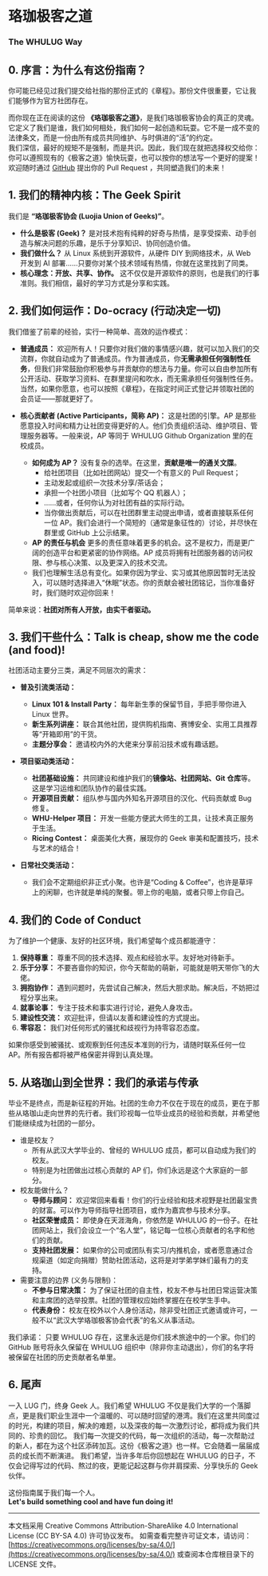 # 珞珈极客之道
### The WHULUG Way

## 0. 序言：为什么有这份指南？

你可能已经见过我们提交给社指的那份正式的《章程》。那份文件很重要，它让我们能够作为官方社团存在。

而你现在正在阅读的这份 **《珞珈极客之道》**，是我们珞珈极客协会的真正的灵魂。它定义了我们是谁，我们如何相处，我们如何一起创造和玩耍。它不是一成不变的法律条文，而是一份由所有成员共同维护、与时俱进的“活”的约定。  
我们深信，最好的规矩不是强制，而是共识。因此，我们现在就把选择权交给你：你可以遵照现有的《极客之道》愉快玩耍，也可以按你的想法写一个更好的提案！欢迎随时通过 [GitHub](https://github.com/WHULUG/governance) 提出你的 Pull Request ，共同塑造我们的未来！

## 1. 我们的精神内核：The Geek Spirit

我们是 **“珞珈极客协会 (Luojia Union of Geeks)”**。

-   **什么是极客 (Geek)？** 是对技术抱有纯粹的好奇与热情，是享受探索、动手创造与解决问题的乐趣，是乐于分享知识、协同创造价值。
-   **我们做什么？** 从 Linux 系统到开源软件，从硬件 DIY 到网络技术，从 Web 开发到 AI 部署……只要你对某个技术领域有热情，你就在这里找到了同类。
-   **核心理念：开放、共享、协作。** 这不仅仅是开源软件的原则，也是我们的行事准则。我们相信，最好的学习方式是分享和实践。

## 2. 我们如何运作：Do-ocracy (行动决定一切)

我们借鉴了前辈的经验，实行一种简单、高效的运作模式：

-   **普通成员：** 欢迎所有人！只要你对我们做的事情感兴趣，就可以加入我们的交流群，你就自动成为了普通成员。作为普通成员，你**无需承担任何强制性任务**，但我们非常鼓励你积极参与并贡献你的想法与力量。你可以自由参加所有公开活动、获取学习资料、在群里提问和吹水，而无需承担任何强制性任务。当然，如果你愿意，也可以按照《章程》，在指定时间正式登记并领取社团的会员证——那就更好了。

-   **核心贡献者 (Active Participants，简称 AP)：** 这是社团的引擎。AP 是那些愿意投入时间和精力让社团变得更好的人。他们负责组织活动、维护项目、管理服务器等。一般来说，AP 等同于 WHULUG Github Organization 里的在校成员。
    -   **如何成为 AP？** 没有复杂的选举。在这里，**贡献是唯一的通关文牒**。
        -   给社团项目（比如社团网站）提交一个有意义的 Pull Request；
        -   主动发起或组织一次技术分享/茶话会；
        -   承担一个社团小项目（比如写个 QQ 机器人）；
        -   ……或者，任何你认为对社团有益的实际行动。
        -   当你做出贡献后，可以在社团群里主动提出申请，或者直接联系任何一位 AP。我们会进行一个简短的（通常是象征性的）讨论，并尽快在群里或 GitHub 上公示结果。
    -   **AP 的责任与机会** 更多的责任意味着更多的机会。这不是权力，而是更广阔的创造平台和更紧密的协作网络。AP 成员将拥有社团服务器的访问权限、参与核心决策、以及更深入的技术交流。
    -  我们也理解生活总有变化。如果你因为学业、实习或其他原因暂时无法投入，可以随时选择进入“休眠”状态。你的贡献会被社团铭记，当你准备好时，我们随时欢迎你回来！

简单来说：**社团对所有人开放，由实干者驱动。**

## 3. 我们干些什么：Talk is cheap, show me the code (and food)!

社团活动主要分三类，满足不同层次的需求：

-   **普及引流类活动：**
    -   **Linux 101 & Install Party：** 每年新生季的保留节目，手把手带你进入 Linux 世界。
    -   **新生系列讲座：** 联合其他社团，提供购机指南、赛博安全、实用工具推荐等“开箱即用”的干货。
    -   **主题分享会：** 邀请校内外的大佬来分享前沿技术或有趣话题。

-   **项目驱动类活动：**
    -   **社团基础设施：** 共同建设和维护我们的**镜像站、社团网站、Git 仓库**等。这是学习运维和团队协作的最佳实践。
    -   **开源项目贡献：** 组队参与国内外知名开源项目的汉化、代码贡献或 Bug 修复。
    -   **WHU-Helper 项目：** 开发一些能方便武大师生的工具，让技术真正服务于生活。
    -   **Ricing Contest：** 桌面美化大赛，展现你的 Geek 审美和配置技巧，技术与艺术的结合！

-   **日常社交类活动：**
    -   我们会不定期组织非正式小聚。也许是“Coding & Coffee”，也许是草坪上的闲聊，也许就是单纯的聚餐。带上你的电脑，或者只带上你自己。

## 4. 我们的 Code of Conduct

为了维护一个健康、友好的社区环境，我们希望每个成员都能遵守：

1.  **保持尊重：** 尊重不同的技术选择、观点和经验水平。友好地对待新手。
2.  **乐于分享：** 不要吝啬你的知识，你今天帮助的萌新，可能就是明天带你飞的大佬。
3.  **拥抱协作：** 遇到问题时，先尝试自己解决，然后大胆求助。解决后，不妨把过程分享出来。
4.  **就事论事：** 专注于技术和事实进行讨论，避免人身攻击。
5.  **建设性交流：** 欢迎批评，但请以友善和建设性的方式提出。
6.  **零容忍：** 我们对任何形式的骚扰和歧视行为持零容忍态度。

如果你感受到被骚扰、或观察到任何违反本准则的行为，请随时联系任何一位 AP。所有报告都将被严格保密并得到认真处理。

## 5. 从珞珈山到全世界：我们的承诺与传承
毕业不是终点，而是新征程的开始。社团的生命力不仅在于现在的成员，更在于那些从珞珈山走向世界的先行者。我们珍视每一位毕业成员的经验和贡献，并希望他们能继续成为社团的一部分。

- 谁是校友？
    - 所有从武汉大学毕业的、曾经的 WHULUG 成员，都可以自动成为我们的校友。
    - 特别是为社团做出过核心贡献的 AP 们，你们永远是这个大家庭的一部分。
- 校友能做什么？
    - **导师与顾问：** 欢迎常回来看看！你们的行业经验和技术视野是社团最宝贵的财富。可以作为导师指导社团项目，或作为嘉宾参与技术分享。
    - **社区荣誉成员：** 即使身在天涯海角，你依然是 WHULUG 的一份子。在社团网站上，我们会设立一个“名人堂”，铭记每一位核心贡献者的名字和他们的贡献。
    - **支持社团发展：** 如果你的公司或团队有实习/内推机会，或者愿意通过合规渠道（如定向捐赠）赞助社团活动，这将是对学弟学妹们最有力的支持。
- 需要注意的边界 (义务与限制)：
    - **不参与日常决策：** 为了保证社团的自主性，校友不参与社团日常运营决策和主席团的选举投票。社团的管理权应始终掌握在在校学生手中。
    - **代表身份：** 校友在校外以个人身份活动，除非受社团正式邀请或许可，一般不以“武汉大学珞珈极客协会代表”的名义从事活动。

我们承诺： 只要 WHULUG 存在，这里永远是你们技术旅途中的一个家。你们的 GitHub 账号将永久保留在 WHULUG 组织中（除非你主动退出），你们的名字将被保留在社团的历史贡献者名单里。

## 6. 尾声

一入 LUG 门，终身 Geek 人。我们希望 WHULUG 不仅是我们大学的一个落脚点，更是我们职业生涯中一个温暖的、可以随时回望的港湾。我们在这里共同度过的时光，构建的项目，解决的难题，以及深夜的每一次激烈讨论，都将成为我们共同的、珍贵的回忆。
我们每一次提交的代码，每一次组织的活动，每一次帮助过的新人，都在为这个社区添砖加瓦。这份《极客之道》也一样。它会随着一届届成员的成长而不断演进。
我们希望，当许多年后你回想起在 WHULUG 的日子，不仅会记得写过的代码、熬过的夜，更能记起这群与你并肩探索、分享快乐的 Geek 伙伴。

这份指南属于我们每一个人。  
**Let's build something cool and have fun doing it!**

---

本文档采用 Creative Commons Attribution-ShareAlike 4.0 International License (CC BY-SA 4.0) 许可协议发布。
如需查看完整许可证文本，请访问：[https://creativecommons.org/licenses/by-sa/4.0/](https://creativecommons.org/licenses/by-sa/4.0/) 或查阅本仓库根目录下的 LICENSE 文件。
